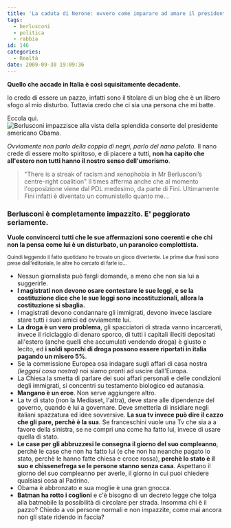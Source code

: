 ```yaml
---
title: 'La caduta di Nerone: ovvero come imparare ad amare il presidente.'
tags:
  - berlusconi
  - politica
  - rabbia
id: 146
categories:
  - Realtà
date: 2009-09-30 19:09:36
---
```


**Quello che accade in Italia è così squisitamente decadente.**

Io credo di essere un pazzo, infatti sono il titolare di un blog che è un libero sfogo al mio disturbo.
Tuttavia credo che ci sia una persona che mi batte.

Eccola qui.
![Berlusconi impazzisce alla vista della splendida consorte del presidente americano Obama.](/uploads/2009/09/619098_620195a.jpg "Berlusconi, Obama, Michelle")

_Ovviamente non parlo della coppia di negri, parlo del nano pelato._
Il nano crede di essere molto spiritoso, e di piacere a tutti, **non ha capito che all'estero non tutti hanno il nostro senso dell'umorismo**.
> "There is a streak of racism and xenophobia in Mr Berlusconi’s centre-right coalition"
> [](http://www.timesonline.co.uk/tol/news/world/europe/article6852547.ece)
Il times afferma anche che al momento l'opposizione viene dal PDL medesimo, da parte di Fini.
Ultimamente Fini infatti è diventato un comunistello quanto me...

### Berlusconi è completamente impazzito. E' peggiorato seriamente.

**Vuole convincerci tutti che le sue affermazioni sono coerenti e che chi non la pensa come lui è un disturbato, un paranoico complottista.**

<small>Quindi leggendo il fatto quotidano ho trovato un gioco divertente. Le prime due frasi sono prese dall'editoriale, le altre ho cercato di farle io...</small>

*   Nessun giornalista può fargli domande, a meno che non sia lui a suggerirle.
*   **I magistrati non devono osare contestare le sue leggi, e se la costituzione dice che le sue leggi sono incostituzionali, allora la costituzione si sbaglia.**
*   I magistrati devono condannare gli immigrati, devono invece lasciare stare tutti i suoi amici ed ovviamente lui.
*   **La droga è un vero problema**, gli spacciatori di strada vanno incarcerati, invece il riciclaggio di denaro sporco, di tutti i capitali illeciti depositati all'estero (anche quelli che accumulati vendendo droga) è giusto e lecito, ed **i soldi sporchi di droga possono essere riportati in italia pagando un misero 5%**.
*   Se la commissione Europea osa indagare sugli affari di casa nostra _(leggasi cosa nostra)_ noi siamo pronti ad uscire dall'Europa.
*   La Chiesa la smetta di parlare dei suoi affari personali e delle condizioni degli immigrati, si concentri su testamento biologico ed autanasia.
*   **Mangano è un eroe**. Non serve aggiungere altro.
*   La tv di stato (non la Mediaset, l'altra), deve stare alle dipendenze del governo, quando è lui a governare. Deve smetterla di insidiare negli italiani spazzatura ed idee sovversive. **La sua tv invece può dire il cazzo che gli pare, perchè è la sua**. Se franceschini vuole una Tv che sia a a favore della sinistra, se ne compri una come ha fatto lui, invece di usare quella di stato.
*   **Le case per gli abbruzzesi le consegna il giorno del suo compleanno**, perchè le case che non ha fatto lui (e che non ha neanche pagato lo stato, perchè le hanno fatte chiesa e croce rossa), **perchè lo stato è il suo e chissenefrega se le persone stanno senza casa**. Aspettano il giorno del suo compleanno per averle, il giorno in cui puoi chiedere qualsiasi cosa al Padrino.
*   Obama è abbronzato e sua moglie è una gran gnocca.
*   **Batman ha rotto i coglioni** e c'è bisogno di un decreto legge che tolga alla batmobile la possibilità di circolare per strada.
Insomma chi è il pazzo? Chiedo a voi persone normali e non impazzite, come mai ancora non gli state ridendo in faccia?